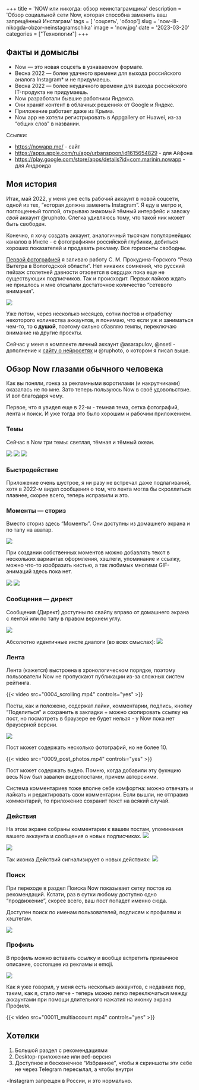 +++
title = 'NOW или никогда: обзор неинстаграмщика'
description = 'Обзор социальной сети Now, которая способна заменить ваш запрещённый Инстаграм'
tags = [ 'соцсеть', 'обзор']
slug = 'now-ili-nikogda-obzor-neinstagramschika'
image = 'now.jpg'
date = '2023-03-20'
categories = ["Технологии"]
+++

## Факты и домыслы

- Now — это новая соцсеть в узнаваемом формате.
- Весна 2022 — более удачного времени для выхода российского аналога Instagram* и не придумаешь.
- Весна 2022 — более неудачного времени для выхода российского IT-продукта не придумаешь.
- Now разработали бывшие работники Яндекса.
- Они хранят контент в облачных решениях от Google и Яндекс.
- Приложение работает даже из Крыма.
- Now app не хотели регистрировать в Appgallery от Huawei, из-за “общих слов” в названии.


Ссылки:

- https://nowapp.me/ - сайт
- https://apps.apple.com/ru/app/urbanspoon/id1615654829 - для Айфона
- https://play.google.com/store/apps/details?id=com.marinin.nowapp - для Андроида

## Моя история

Итак, май 2022, у меня уже есть рабочий аккаунт в новой соцсети, одной из тех, “которая должна заменить Instagram”. Я еду в метро и, поглощенный толпой, открываю знакомый тёмный интерфейс и завожу *свой* аккаунт @ruphoto. Слегка удивляюсь тому, что такой ник может быть свободен.

Конечно, я хочу создать аккаунт, аналогичный тысячам популярнейших каналов в Инсте - с фотографиями российской глубинки, добиться хороших показателей и продавать рекламу. Все горизонты свободны.

[Первой фотографией](https://nowapp.me/p/bc4096a0-c932-11ec-9b3f-bd8e34b788e1) я заливаю работу С. М. Прокудина-Горского “Река Вытегра в Вологодской области”. Нет никаких сомнений, что русский пейзаж столетней давности отзовется в сердцах пока еще не существующих подписчиков. Так и происходит. Первых лайков ждать не пришлось и мне отсыпали достаточное количество “сетевого внимания”.

![](old.jpg)

Уже потом, через несколько месяцев, сотни постов и отработку некоторого количества аккаунтов, я понимаю, что если уж и заниматься чем-то, то **с душой**, поэтому сильно сбавляю темпы, переключаю внимание на другие проекты. 

Сейчас у меня в комплекте личный аккаунт @asarapulov, @nseti - дополнение к [сайту о нейросетях](https://n-seti.ru/) и @ruphoto, о котором я писал выше.

## Обзор Now глазами обычного человека

Как вы поняли, гонка за рекламными воротилами (и накрутчиками) оказалась не по мне. Зато теперь пользуюсь Now в своё удовольствие. И вот благодаря чему.

Первое, что я увидел еще в 22-м - темная тема, сетка фотографий, лента и поиск. И уже тогда это было хорошим и рабочим приложением.

### Темы 

Сейчас в Now три темы: светлая, тёмная и тёмный океан.

![](0001_white.jpg)
![](0002_black.jpg)
![](0003_ocean.jpg)

### Быстродействие
Приложение очень шустрое, я ни разу не встречал даже подлагиваний, хотя в 2022-м видел сообщения о том, что лента могла бы скроллиться плавнее, скорее всего, теперь исправили и это.

### Моменты — сториз

Вместо сториз здесь “Моменты”. Они доступны из домашнего экрана и по тапу на аватар.

![](0005_momets.jpg)

При создании собственных моментов можно добавлять текст в нескольких вариантах оформления,  хэштеги, упоминание и ссылку, можно что-то изобразить кистью, а так любимых многими GIF-анимаций здесь пока нет.

![](0006_momets_create_1.jpg)
![](0007_momets_create_2.jpg)

### Сообщения — директ

Сообщения (Директ) доступны по свайпу вправо от домашнего экрана с лентой или по тапу в правом верхнем углу.

![](0008_soobshenia.jpg)

Абсолютно идентичные инсте диалоги (во всех смыслах):
![](0008_soobshenia_2.jpg)

### Лента

Лента (кажется) выстроена в хронологическом порядке, поэтому пользователи Now не пропускают публикации из-за сложных систем рейтинга.

{{< video src="0004_scrolling.mp4" controls="yes" >}}

Посты, как и положено, содержат лайки, комментарии, подпись, кнопку “Поделиться” и сохранить в закладки + можно скопировать ссылку на пост, но посмотреть в браузере ее будет нельзя - у Now пока нет браузерной версии.

![](0009_comments.jpg)

Пост может содержать несколько фотографий, но не более 10.

{{< video src="0009_post_photos.mp4" controls="yes" >}}

Пост может содержать видео. Помню, когда добавили эту фукнцию весь Now был завален видеопостами, причем авторскими.

Система комментариев тоже вполне себе комфортна: можно отвечать и лайкать и редактировать свои комментарии. Если вышли, не отправив комментарий, то приложение сохранит текст на всякий случай.

### Действия

На этом экране собраны комментарии к вашим постам, упоминания вашего аккаунта и сообщения о новых подписчиках.
![](0010_deistvia_2.jpg)


![](0010_deistvia.jpg)

Так иконка Действий сигнализирует о новых действиях:
![](0010_deistvia_3.jpg)

### Поиск

При переходе в раздел Поиска Now показывает сетку постов из рекомендаций. Кстати, раз в сутки любому доступно одно “продвижение”, скорее всего, ваш пост попадет именно сюда. 

Доступен поиск по именам пользователей, подписям к профилям и хэштегам.

![](0011_poisk.jpg)

### Профиль

В профиль можно вставить ссылку и вообще встретить привычное описание, состоящее из рекламы и emoji.

![](0012_profile.jpg)

Как я уже говорил, у меня есть несколько аккаунтов, с недавних пор, таким, как я, стало легче - теперь можно легко переключаться между аккаунтами при помощи длительного нажатия на иконку экрана Профиля.

{{< video src="00011_multiaccount.mp4" controls="yes" >}}

## Хотелки

1. Большой раздел с рекомендациями
2. Desktop-приложение или веб-версия
3. Доступное и бесконечное “Избранное”, чтобы я скриншоты эти себе не через Telegram пересылал, а чтобы внутри

&#8902;Instagram запрещен в России, и это нормально.